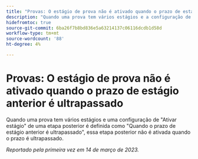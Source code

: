 ```yaml
---
title: "Provas: O estágio de prova não é ativado quando o prazo de estágio anterior é ultrapassado"
description: "Quando uma prova tem vários estágios e a configuração de um estágio posterior Ativar é definida como Quando o prazo do estágio anterior é ultrapassado, esse estágio posterior não é ativado quando o prazo é ultrapassado."
hidefromtoc: true
source-git-commit: 6ba26f7b8bd836e5a63214137c06116dcdb1d58d
workflow-type: tm+mt
source-wordcount: '88'
ht-degree: 4%

---
```



# Provas: O estágio de prova não é ativado quando o prazo de estágio anterior é ultrapassado

<!--This article is on the WF and WFP TOC-->

Quando uma prova tem vários estágios e uma configuração de &quot;Ativar estágio&quot; de uma etapa posterior é definida como &quot;Quando o prazo de estágio anterior é ultrapassado&quot;, essa etapa posterior não é ativada quando o prazo é ultrapassado.

_Reportado pela primeira vez em 14 de março de 2023._

